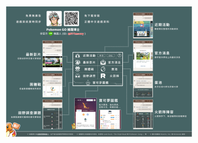 ![Willow Feature](https://raw.githubusercontent.com/pmgo-professor-willow/line-chatbot/main/doc/features.png)
